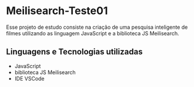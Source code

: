 # Meilisearch-Teste01

Esse projeto de estudo consiste na criação de uma pesquisa inteligente de filmes utilizando as linguagem JavaScript e a biblioteca JS Meilisearch.

## Linguagens e Tecnologias utilizadas

- JavaScript
- biblioteca JS Meilisearch
- IDE VSCode
